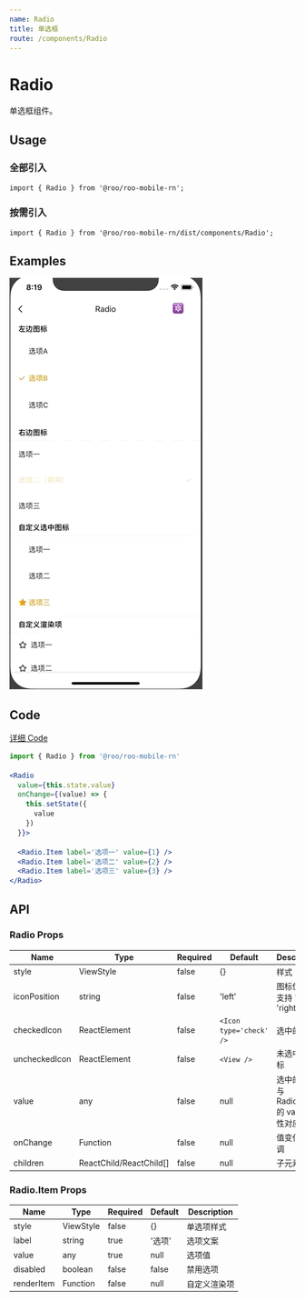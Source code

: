 ```yaml
---
name: Radio
title: 单选框
route: /components/Radio
---
```


# Radio

单选框组件。

## Usage

### 全部引入
```
import { Radio } from '@roo/roo-mobile-rn';
```

### 按需引入
```
import { Radio } from '@roo/roo-mobile-rn/dist/components/Radio';
```

## Examples

![image](../images/Radio/1.gif)

## Code
[详细 Code](https://github.com/Meituan-Dianping/beeshell/tree/master/examples/Radio/index.tsx)

```jsx
import { Radio } from '@roo/roo-mobile-rn'

<Radio
  value={this.state.value}
  onChange={(value) => {
    this.setState({
      value
    })
  }}>

  <Radio.Item label='选项一' value={1} />
  <Radio.Item label='选项二' value={2} />
  <Radio.Item label='选项三' value={3} />
</Radio>
```

## API

### Radio Props
| Name | Type | Required | Default | Description |
| ---- | ---- | ---- | ---- | ---- |
| style | ViewStyle | false | {} | 样式 |
| iconPosition | string | false | 'left' | 图标位置，支持 'left' 'right' |
| checkedIcon | ReactElement | false | `<Icon type='check' />` | 选中的图标 |
| uncheckedIcon | ReactElement | false | `<View />` | 未选中的图标 |
| value | any | false | null | 选中的值，与 Radio.Item 的 value 属性对应 |
| onChange | Function | false | null | 值变化的回调 |
| children | ReactChild/ReactChild[] | false | null | 子元素 |

### Radio.Item Props
| Name | Type | Required | Default | Description |
| ---- | ---- | ---- | ---- | ---- |
| style | ViewStyle | false | {} | 单选项样式 |
| label | string | true | '选项' | 选项文案 |
| value | any | true | null | 选项值 |
| disabled | boolean | false | false | 禁用选项 |
| renderItem | Function | false | null | 自定义渲染项 |
